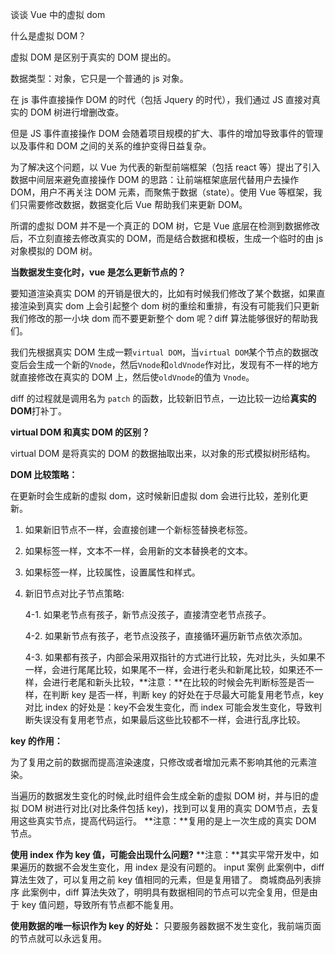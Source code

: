 谈谈 Vue 中的虚拟 dom

什么是虚拟 DOM？

虚拟 DOM 是区别于真实的 DOM 提出的。

数据类型：对象，它只是一个普通的 js 对象。



在 js 事件直接操作 DOM 的时代（包括 Jquery 的时代），我们通过 JS 直接对真实的 DOM 树进行增删改查。

但是 JS 事件直接操作 DOM 会随着项目规模的扩大、事件的增加导致事件的管理以及事件和 DOM 之间的关系的维护变得日益复杂。

为了解决这个问题，以 Vue 为代表的新型前端框架（包括 react 等）提出了引入数据中间层来避免直接操作 DOM 的思路：让前端框架底层代替用户去操作 DOM，用户不再关注 DOM 元素，而聚焦于数据（state）。使用 Vue 等框架，我们只需要修改数据，数据变化后 Vue 帮助我们来更新 DOM。

所谓的虚拟 DOM 并不是一个真正的 DOM 树，它是 Vue 底层在检测到数据修改后，不立刻直接去修改真实的 DOM，而是结合数据和模板，生成一个临时的由 js 对象模拟的 DOM 树。



**当数据发生变化时，vue 是怎么更新节点的？**

要知道渲染真实 DOM 的开销是很大的，比如有时候我们修改了某个数据，如果直接渲染到真实 dom 上会引起整个 dom 树的重绘和重排，有没有可能我们只更新我们修改的那一小块 dom 而不要更新整个 dom 呢？diff 算法能够很好的帮助我们。

我们先根据真实 DOM 生成一颗`virtual DOM`，当`virtual DOM`某个节点的数据改变后会生成一个新的`Vnode`，然后`Vnode`和`oldVnode`作对比，发现有不一样的地方就直接修改在真实的 DOM 上，然后使`oldVnode`的值为 `Vnode`。

diff 的过程就是调用名为 `patch` 的函数，比较新旧节点，一边比较一边给**真实的DOM**打补丁。

**virtual DOM 和真实 DOM 的区别？**

virtual DOM 是将真实的 DOM 的数据抽取出来，以对象的形式模拟树形结构。



**DOM 比较策略：**

在更新时会生成新的虚拟 dom，这时候新旧虚拟 dom 会进行比较，差别化更新。

1. 如果新旧节点不一样，会直接创建一个新标签替换老标签。

2. 如果标签一样，文本不一样，会用新的文本替换老的文本。

3. 如果标签一样，比较属性，设置属性和样式。

4. 新旧节点对比子节点策略:

   4-1. 如果老节点有孩子，新节点没孩子，直接清空老节点孩子。

   4-2. 如果新节点有孩子，老节点没孩子，直接循环遍历新节点依次添加。

   4-3. 如果都有孩子，内部会采用双指针的方式进行比较，先对比头，头如果不一样，会进行尾尾比较，如果尾不一样，会进行老头和新尾比较，如果还不一样，会进行老尾和新头比较，**注意：**在比较的时候会先判断标签是否一样，在判断 key 是否一样，判断 key 的好处在于尽最大可能复用老节点，key 对比 index 的好处是：key不会发生变化，而 index 可能会发生变化，导致判断失误没有复用老节点，如果最后这些比较都不一样，会进行乱序比较。



**key 的作用：**

为了复用之前的数据而提高渲染速度，只修改或者增加元素不影响其他的元素渲染。

当遍历的数据发生变化的时候,此时组件会生成全新的虚拟 DOM 树，并与旧的虚拟 DOM 树进行对比(对比条件包括 key)，找到可以复用的真实 DOM节点，去复用这些真实节点，提高代码运行。
**注意：**复用的是上一次生成的真实 DOM 节点。



**使用 index 作为 key 值，可能会出现什么问题?**
**注意：**其实平常开发中，如果遍历的数据不会发生变化，用 index 是没有问题的。
input 案例
		此案例中，diff 算法生效了，可以复用之前 key 值相同的元素，但是复用错了。
商城商品列表排序
		此案例中，diff 算法失效了，明明具有数据相同的节点可以完全复用，但是由于 key 值问题，导致所有节点都不能复用。



**使用数据的唯一标识作为 key 的好处：**
	只要服务器数据不发生变化，我前端页面的节点就可以永远复用。